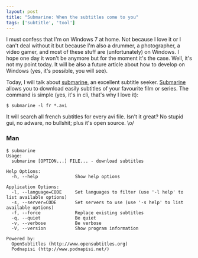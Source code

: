 ```yaml
---
layout: post
title: "Submarine: When the subtitles come to you"
tags: ['subtitle', 'tool']
---
```


I must confess that I'm on Windows 7 at home. Not because I love it or I can't deal without it but because I'm also a drummer, a photographer, a video gamer, and most of these stuff are (unfortunately) on Windows. I hope one day it won't be anymore but for the moment it's the case. Well, it's not my point today. It will be also a future article about how to develop on Windows (yes, it's possible, you will see).

Today, I will talk about [submarine](https://github.com/blazt/submarine), an excellent subtitle seeker. [Submarine](https://github.com/blazt/submarine) allows you to download easily subtitles of your favourite film or series. The command is simple (yes, it's in cli, that's why I love it):

```
$ submarine -l fr *.avi
```

It will search all french subtitles for every avi file. Isn't it great? No stupid gui, no adware, no bullshit; plus it's open source. \o/

### Man

    $ submarine
    Usage:
      submarine [OPTION...] FILE... - download subtitles

    Help Options:
      -h, --help              Show help options

    Application Options:
      -l, --language=CODE     Set languages to filter (use '-l help' to list available options)
      -s, --server=CODE       Set servers to use (use '-s help' to list available options)
      -f, --force             Replace existing subtitles
      -q, --quiet             Be quiet
      -v, --verbose           Be verbose
      -V, --version           Show program information

    Powered by:
      OpenSubtitles (http://www.opensubtitles.org)
      Podnapisi (http://www.podnapisi.net/)
